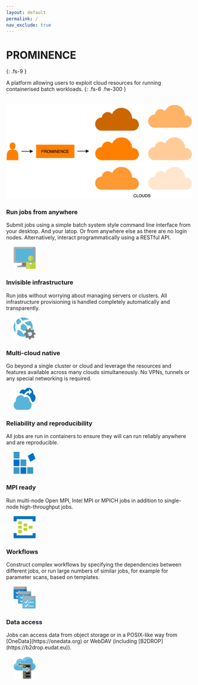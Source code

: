 ```yaml
---
layout: default
permalink: /
nav_exclude: true
---
```


# PROMINENCE
{: .fs-9 }

A platform allowing users to exploit cloud resources for running containerised batch workloads.
{: .fs-6 .fw-300 }

<br/>

<img src="what-it-does.png" />

<br/>

<h3>Run jobs from anywhere</h3>
Submit jobs using a simple batch system style command line interface from your desktop. And your latop. Or from anywhere else as there
are no login nodes. Alternatively, interact programmatically using a RESTful API.
<br/>
<br/>

<img width="60" height="60" src="prominence-job-submission.png" hspace="20">
<h3>Invisible infrastructure</h3>
Run jobs without worrying about managing servers or clusters.
All infrastructure provisioning is handled completely automatically and transparently.
<br/>
<br/>

<img width="60" height="60" src="prominence-invisible.png" hspace="20">
<h3>Multi-cloud native</h3>
Go beyond a single cluster or cloud and leverage the resources and features available across many clouds simultaneously. No VPNs, tunnels or any
special networking is required.
<br/>
<br/>

<img width="60" height="60" src="prominence-burst.png" hspace="20">
<h3>Reliability and reproducibility</h3>
All jobs are run in containers to ensure they will can run reliably anywhere and are reproducible.
<br/>
<br/>

<img width="60" height="60" src="prominence-containers.png" hspace="20">
<h3>MPI ready</h3>
Run multi-node Open MPI, Intel MPI or MPICH jobs in addition to single-node high-throughput jobs.
<br/>
<br/>

<img width="60" height="60" src="prominence-multi-node.png" hspace="20">
<h3>Workflows</h3>
Construct complex workflows by specifying the dependencies between different jobs, or run large numbers
of similar jobs, for example for parameter scans, based on templates.
<br/>
<br/>

<img width="60" height="60" src="prominence-workflow.png" hspace="20">
<h3>Data access</h3>
Jobs can access data from object storage or in a POSIX-like way from [OneData](https://onedata.org) or WebDAV (including [B2DROP](https://b2drop.eudat.eu)).
<br/>
<br/>
<img width="60" height="60" src="prominence-storage.png" hspace="20">

